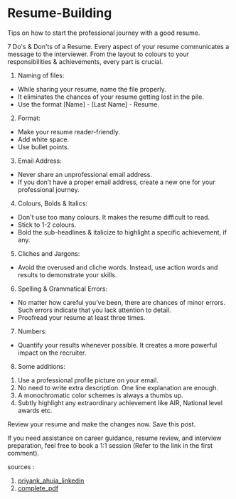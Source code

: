 # Resume-Building
Tips on how to start the professional journey with a good resume.

7 Do's & Don'ts of a Resume.
Every aspect of your resume communicates a message to the interviewer. From the layout to colours to your responsibilities & achievements, every part is crucial.
 
1) Naming of files:
- While sharing your resume, name the file properly. 
- It eliminates the chances of your resume getting lost in the pile.
- Use the format [Name] - [Last Name] - Resume.
 
2) Format:
- Make your resume reader-friendly. 
- Add white space.
- Use bullet points. 
 
3) Email Address:
- Never share an unprofessional email address. 
- If you don’t have a proper email address, create a new one for your professional journey.
 
4) Colours, Bolds & Italics:
- Don't use too many colours. It makes the resume difficult to read. 
- Stick to 1-2 colours.
- Bold the sub-headlines & italicize to highlight a specific achievement, if any.
 
5) Cliches and Jargons:
- Avoid the overused and cliche words. Instead, use action words and results to demonstrate your skills.
 
6) Spelling & Grammatical Errors:
- No matter how careful you’ve been, there are chances of minor errors. Such errors indicate that you lack attention to detail.
- Proofread your resume at least three times. 
 
7) Numbers:
- Quantify your results whenever possible. It creates a more powerful impact on the recruiter.

8) Some additions:
1. Use a professional profile picture on your email.
2. No need to write extra description. One line explanation are enough.
3. A monochromatic color schemes is always a thumbs up.
4. Subtly highlight any extraordinary achievement like AIR, National level awards etc.
 
Review your resume and make the changes now.
Save this post.

If you need assistance on career guidance, resume review, and interview preparation, feel free to book a 1:1 session (Refer to the link in the first comment).

sources : 
1. [priyank_ahuja_linkedin](https://www.linkedin.com/feed/update/urn:li:activity:6890922573874503680/)
2. [complete_pdf](https://github.com/saikrishnavadali05/Resume-Building/blob/master/do's_dont's_resume_building.pdf)

